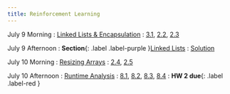 ```yaml
---
title: Reinforcement Learning
---
```


July 9 Morning
: [Linked Lists & Encapsulation](#)
  : [3.1](#), [2.2](#), [2.3](#)

July 9 Afternoon
: **Section**{: .label .label-purple }[Linked Lists](#)
  : [Solution](#)

July 10 Morning
: [Resizing Arrays](#)
  : [2.4](#), [2.5](#)

July 10 Afternoon
: [Runtime Analysis](#)
  : [8.1](#), [8.2](#), [8.3](#), [8.4](#)
: **HW 2 due**{: .label .label-red }
